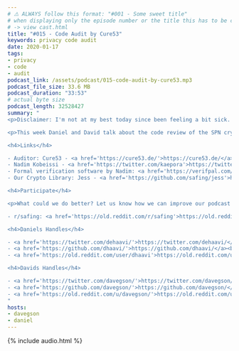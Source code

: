 ```yaml
---
# ⚠️ ALWAYS follow this format: "#001 - Some sweet title"
# when displaying only the episode number or the title this has to be constant
# -> view cast.html
title: "#015 - Code Audit by Cure53"
keywords: privacy code audit
date: 2020-01-17
tags:
- privacy
- code
- audit
podcast_link: /assets/podcast/015-code-audit-by-cure53.mp3
podcast_file_size: 33.6 MB
podcast_duration: "33:53"
# actual byte size
podcast_length: 32528427
summary: "
<p>Disclaimer: I'm not at my best today since been feeling a bit sick. I focused on bringing the episode out, so sorry for this weeks poor quality.</p>

<p>This week Daniel and David talk about the code review of the SPN cryptography module. The auditor is Cure53 who already has reviewed big players in the scene, such as Bitwarden, Mullvad or OpenPGP. First hints of the result are also included. Enjoy the listen.</p>

<h4>Links</h4>

- Auditor: Cure53 - <a href='https://cure53.de/'>https://cure53.de/</a><br/>
- Nadim Kobeissi - <a href='https://twitter.com/kaepora'>https://twitter.com/kaepora</a><br/>
- Formal verification software by Nadim: <a href='https://verifpal.com/'>https://verifpal.com/</a><br/>
- Our Crypto Library: Jess - <a href='https://github.com/safing/jess'>https://github.com/safing/jess</a><br/>

<h4>Participate</h4>

<p>What could we do better? Let us know how we can improve our podcast on reddit:</p>

- r/safing: <a href='https://old.reddit.com/r/safing'>https://old.reddit.com/r/safing</a><br/>

<h4>Daniels Handles</h4>

- <a href='https://twitter.com/dehaavi/'>https://twitter.com/dehaavi/</a><br/>
- <a href='https://github.com/dhaavi/'>https://github.com/dhaavi/</a><br/>
- <a href='https://old.reddit.com/user/dhaavi'>https://old.reddit.com/user/dhaavi</a><br/>

<h4>Davids Handles</h4>

- <a href='https://twitter.com/davegson/'>https://twitter.com/davegson/</a><br/>
- <a href='https://github.com/davegson/'>https://github.com/davegson/</a><br/>
- <a href='https://old.reddit.com/u/davegson/'>https://old.reddit.com/u/davegson/</a><br/>
"
hosts:
- davegson
- daniel
---
```


{% include audio.html %}
